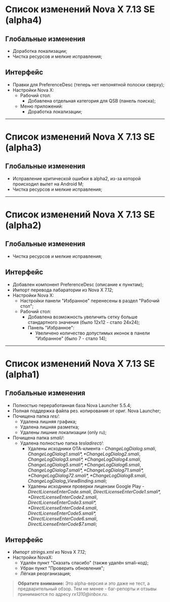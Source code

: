 # Список изменений Nova X 7.13 SE (alpha4)

## Глобальные изменения
- Доработка локализации;
- Чистка ресурсов и мелкие исправления;

## Интерфейс
- Правки для PreferenceDesc (теперь нет непонятной полоски сверху);
- Настройки Nova X:
	- Рабочий стол:
		- Добавлена отдельная категория для QSB (панель поиска);
	- Меню приложений:
		- Доработка локализации;

--- 

# Список изменений Nova X 7.13 SE (alpha3)

## Глобальные изменения
- Исправление критической ошибки в alpha2, из-за которой происходил вылет на Android M;
- Чистка ресурсов и мелкие исправления;

---

# Список изменений Nova X 7.13 SE (alpha2)

## Глобальные изменения
- Чистка ресурсов и мелкие исправления;

## Интерфейс
- Добавлен компонент PreferenceDesc (описание к пунктам);
- Импорт перевода лабаратории из Nova X 7.12;
- Настройки Nova X:
  - Настройки панели "Избранное" перенесены в раздел "Рабочий стол";
  - Рабочий стол:
    - Добавлена возможность увеличить сетку больше стандартного значения (было 12x12 - стало 24x24);
    - Панель "Избранное":
      - Увеличено количество допустимых иконок в панели "Избранное" (было 7 - стало 14);

---

# Список изменений Nova X 7.13 SE (alpha1)

## Глобальные изменения
- Полностью переработанная база Nova Launcher 5.5.4;
- Полная поддержка файла рез. копирования от ориг. Nova Launcher;
- Почищена папка _res/_:
  - Удалена лишняя графика;
  - Удалена лишняя разметка;
  - Удалены лишние локализации (only ru);
- Почищена папка _smali/_:
  - Удалена полностью папка _tesladirect/_:
    - Удалены исходники ОТА-клиента - *ChangeLogDialog.smali*, *ChangeLogDialog$1.smali*, *ChangeLogDialog$2.smali*, *ChangeLogDialog$3.smali*, *ChangeLogDialog$4.smali*, *ChangeLogDialog$5.smali*, *ChangeLogDialog$6.smali*, *ChangeLogDialog$7.smali*, *ChangeLogDialog$7$1.smali*, *ChangeLogDialog$7$2.smali*, *ChangeLogDialog$8.smali*, *ChangeLogDialog_ViewBinding.smali*;
    - Удалены исходники проверки лицензии Google Play - *DirectLicenseEnterCode.smali*, *DirectLicenseEnterCode$1.smali*, *DirectLicenseEnterCode$2.smali*, *DirectLicenseEnterCode$3.smali*, *DirectLicenseEnterCode$4.smali*, *DirectLicenseEnterCode$5.smali*, *DirectLicenseEnterCode$6.smali*, *DirectLicenseEnterCode$7.smali*;

## Интерфейс
- Импорт _strings.xml_ из Nova X 7.12;
- Настройки NovaX:
  - Удалён пункт "Сказать спасибо" (также удалён smali-код);
  - Убран пункт "Проверить обновления";
  - Лёгкая реорганизация;

> **Обратите внимание:** Это alpha-версия и это даже не тест, а предварительный обзор. Тем не менее - баг-репорты и отзывы принимаются по адресу _rx1310@inbox.ru_.
